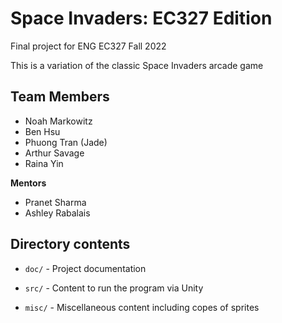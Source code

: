 # Space Invaders: EC327 Edition

Final project for ENG EC327 Fall 2022

This is a variation of the classic Space Invaders arcade game 

## Team Members

* Noah Markowitz
* Ben Hsu
* Phuong Tran (Jade)
* Arthur Savage
* Raina Yin

__Mentors__

* Pranet Sharma
* Ashley Rabalais

## Directory contents

* `doc/` - Project documentation

* `src/` - Content to run the program via Unity

* `misc/` - Miscellaneous content including copes of sprites

